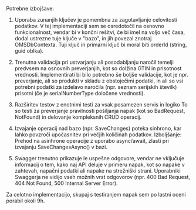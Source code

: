 Potrebne izbojšave:
1) Uporaba zunanjih ključev je pomembna za zagotavljanje celovitosti podatkov. 
V tej implementaciji sem se osredotočil na osnovno funkcionalnost, vendar bi v končni rešitvi, če bi imel na voljo več časa,
dodal ustrezne tuje ključe v "bazo", in jih povezal znotraj OMSDbContexta. Tuji ključ in primarni ključ bi moral biti orderId (string, guid oblka).

3) Trenutna validacija pri ustvarjanju ali posodabljanju naročil temelji predvsem na osnovnih preverjanjih,
kot so dolžina GTIN in prisotnost vrednosti. Implementirati bi bilo potrebno še boljše validacije, kot je npr. preverjanje,
ali so produkti v skladu z obstoječimi podatki, in ali so vsi potrebni podatki za izdelavo naročila (npr. seznam serijskih številk) prisotni (če je serialNumberType določene vrednosti).

4) Razširitev testov z enotnimi testi za vsak posamezen servis in logiko
To so testi za preverjanje pravilnosti pošiljanja napak
(kot so BadRequest, NotFound) in delovanje kompleksnih CRUD operacij.

5) Izvajanje operacij nad bazo (npr. SaveChanges) poteka sinhrono, kar lahko povzroči upočasnitev pri večjih količinah podatkov.
Izboljšanje: Prehod na asinhrone operacije z uporabo async/await, zlasti pri izvajanju SaveChangesAsync() v bazi.

6) Swagger trenutno prikazuje le uspešne odgovore, vendar ne vključuje informacij o tem,
kako naj API deluje v primeru napak, kot so napake v zahtevah, napačni podatki ali napake na strežniški strani.
Uporabniki Swaggerja ne vidijo vseh možnih vrst odgovorov (npr. 400 Bad Request, 404 Not Found, 500 Internal Server Error).


Za celotno implementacijo, skupaj s testiranjem napak sem po lastni oceni porabil okoli 9h.


